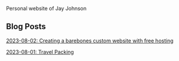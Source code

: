 Personal website of Jay Johnson

## Blog Posts
[2023-08-02: Creating a barebones custom website with free hosting](blog/2023-08-02-barebones-website-with-custom-domain.md)

[2023-08-01: Travel Packing](blog/2023-08-01-travel-packing.md)
